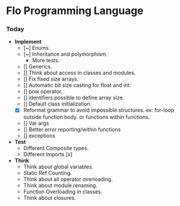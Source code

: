 # Flo Programming Language
### Today
- **Implement** 
    - [~] Enums.
    - [~] Inheritance and polymorphism.
        - More tests.
    - [] Generics.
    - [] Think about access in classes and modules.
    - [] Fix fixed size arrays.
    - [] Automatic bit size casting for float and int.
    - [] pow operator.
    - [] identifiers possible to define array size.
    - [] Default class initialization.
    - [x] Reformat grammar to avoid impossible structures. 
        ex: for-loop outside function body.
            or functions within functions.
    - [] Var args
    - [] Better error reporting/within functions
    - [] exceptions
- **Test**
    - Different Composite types.
    - Different Imports [x]
- **Think**
    - Think about global variables.
    - Static Ref Counting.
    - Think about all operator overloading.
    - Think about module renaming.
    - Function Overloading in classes.
    - Think about closures.
